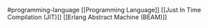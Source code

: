 #programming-language 
[[Programming Language]]
[[Just In Time Compilation (JIT)]]
[[Erlang Abstract Machine (BEAM)]]